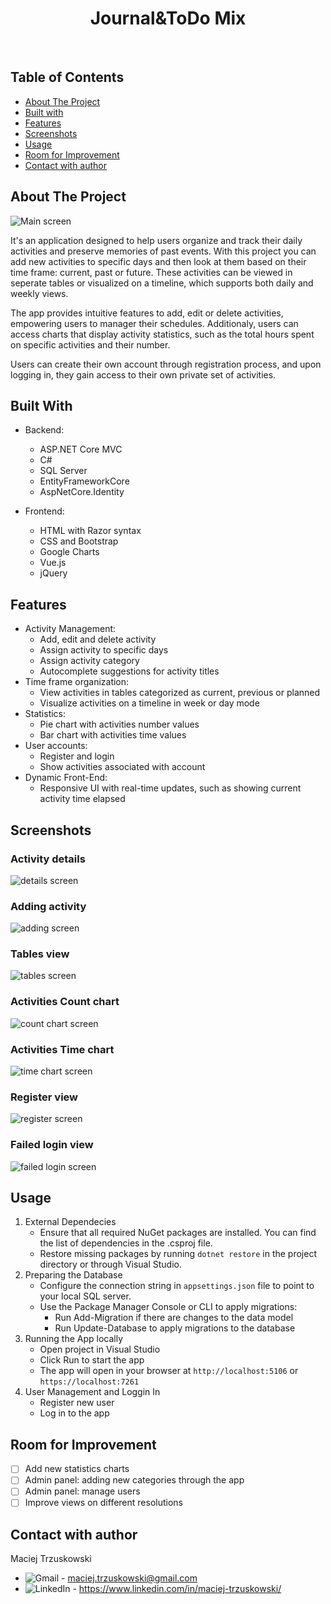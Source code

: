 <div align="center">
  <h1 align="center">Journal&ToDo Mix</h1>  
  <br/>
</div>

## Table of Contents
* [About The Project](#about-the-project)
* [Built with](#built-with)
* [Features](#features)
* [Screenshots](#screenshots)
* [Usage](#usage)
* [Room for Improvement](#room-for-improvement)
* [Contact with author](#contact-with-author)

## About The Project

![Main screen][main-screenshot]

It's an application designed to help users organize and track their daily activities and preserve memories of past events. With this project you can add new activities 
to specific days and then look at them based on their time frame: current, past or future. These activities can be viewed in seperate tables or visualized on a timeline, 
which supports both daily and weekly views.

The app provides intuitive features to add, edit or delete activities, empowering users to manager their schedules. Additionaly, users can access charts that display 
activity statistics, such as the total hours spent on specific activities and their number.

Users can create their own account through registration process, and upon logging in, they gain access to their own private set of activities.

## Built With

* Backend:
  - ASP.NET Core MVC
  - C#
  - SQL Server
  - EntityFrameworkCore
  - AspNetCore.Identity
 
* Frontend:
  - HTML with Razor syntax
  - CSS and Bootstrap
  - Google Charts
  - Vue.js
  - jQuery

## Features

* Activity Management:
  - Add, edit and delete activity
  - Assign activity to specific days
  - Assign activity category
  - Autocomplete suggestions for activity titles
* Time frame organization:
  - View activities in tables categorized as current, previous or planned
  - Visualize activities on a timeline in week or day mode
* Statistics:
  - Pie chart with activities number values
  - Bar chart with activities time values
* User accounts:
  - Register and login
  - Show activities associated with account
* Dynamic Front-End:
  - Responsive UI with real-time updates, such as showing current activity time elapsed 

## Screenshots

### Activity details
![details screen][details-screenshot]
### Adding activity
![adding screen][adding-screenshot]
### Tables view
![tables screen][tables-screenshot]
### Activities Count chart
![count chart screen][count-chart-screenshot]
### Activities Time chart
![time chart screen][time-chart-screenshot]
### Register view
![register screen][register-screenshot]
### Failed login view
![failed login screen][failed-login-screenshot]

## Usage

1. External Dependecies
   * Ensure that all required NuGet packages are installed. You can find the list of dependencies in the .csproj file.
   * Restore missing packages by running `dotnet restore` in the project directory or through Visual Studio.
2. Preparing the Database
   * Configure the connection string in `appsettings.json` file to point to your local SQL server.
   * Use the Package Manager Console or CLI to apply migrations:
     - Run Add-Migration <MigrationName> if there are changes to the data model
     - Run Update-Database to apply migrations to the database
3. Running the App locally
   * Open project in Visual Studio
   * Click Run to start the app
   * The app will open in your browser at `http://localhost:5106` or `https://localhost:7261`
4. User Management and Loggin In
   * Register new user
   * Log in to the app

## Room for Improvement

- [ ] Add new statistics charts
- [ ] Admin panel: adding new categories through the app
- [ ] Admin panel: manage users
- [ ] Improve views on different resolutions

## Contact with author

Maciej Trzuskowski

- ![Gmail][gmail-icon] - maciej.trzuskowski@gmail.com
- ![LinkedIn][linkedin-icon] - https://www.linkedin.com/in/maciej-trzuskowski/

[main-screenshot]: screenshots/main.png
[details-screenshot]: screenshots/activity_details.png
[adding-screenshot]: screenshots/adding_activity.png
[tables-screenshot]: screenshots/tables_view.png
[count-chart-screenshot]: screenshots/activities_count_chart.png
[time-chart-screenshot]: screenshots/activities_time_chart.png
[register-screenshot]: screenshots/register_view.png
[failed-login-screenshot]: screenshots/failedloginview.png
[gmail-icon]: https://img.shields.io/badge/Gmail-D14836?style=for-the-badge&logo=gmail&logoColor=white
[linkedin-icon]: https://img.shields.io/badge/LinkedIn-0077B5?style=for-the-badge&logo=linkedin&logoColor=white
